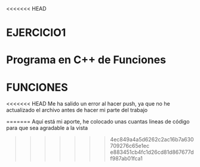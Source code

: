 <<<<<<< HEAD
# EJERCICIO1
Programa en C++ de Funciones
=======
# FUNCIONES

<<<<<<< HEAD
Me ha salido un error al hacer push, ya que no he actualizado el archivo antes de
hacer mi parte del trabajo

=======
Aquí está mi aporte, he colocado unas cuantas lineas de código para que sea agradable a la vista
>>>>>>> 4ec849a4a5d6262c2ac16b7a630709276c65e1ec
>>>>>>> e883451cb4fc1d26cd81d867677df987ab01fca1
